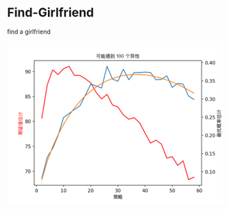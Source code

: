 # Find-Girlfriend
find a girlfriend

![](https://github.com/Freakwill/Find-Girlfriend/blob/master/findgf.png)
